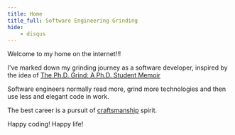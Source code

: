 ```yaml
---
title: Home
title_full: Software Engineering Grinding
hide:
    - disqus
---
```


Welcome to my home on the internet!!!

I've marked down my grinding journey as a software developer,
inspired by the idea of [The Ph.D. Grind: A Ph.D. Student Memoir](https://www.goodreads.com/en/book/show/15731248-the-ph-d-grind)

Software engineers normally read more, grind more technologies and then use less and elegant code in work.

The best career is a pursuit of [craftsmanship](https://manifesto.softwarecraftsmanship.org/) spirit.

Happy coding!
Happy life!